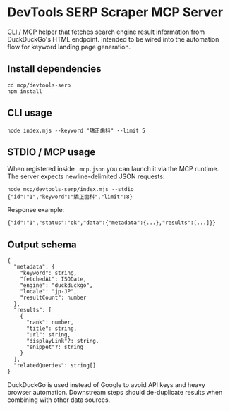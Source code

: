# DevTools SERP Scraper MCP Server

CLI / MCP helper that fetches search engine result information from DuckDuckGo's HTML endpoint. Intended to be wired into the automation flow for keyword landing page generation.

## Install dependencies

```
cd mcp/devtools-serp
npm install
```

## CLI usage

```
node index.mjs --keyword "矯正歯科" --limit 5
```

## STDIO / MCP usage

When registered inside `.mcp.json` you can launch it via the MCP runtime. The server expects newline-delimited JSON requests:

```
node mcp/devtools-serp/index.mjs --stdio
{"id":"1","keyword":"矯正歯科","limit":8}
```

Response example:

```
{"id":"1","status":"ok","data":{"metadata":{...},"results":[...]}}
```

## Output schema

```
{
  "metadata": {
    "keyword": string,
    "fetchedAt": ISODate,
    "engine": "duckduckgo",
    "locale": "jp-JP",
    "resultCount": number
  },
  "results": [
    {
      "rank": number,
      "title": string,
      "url": string,
      "displayLink"?: string,
      "snippet"?: string
    }
  ],
  "relatedQueries": string[]
}
```

DuckDuckGo is used instead of Google to avoid API keys and heavy browser automation. Downstream steps should de-duplicate results when combining with other data sources.
